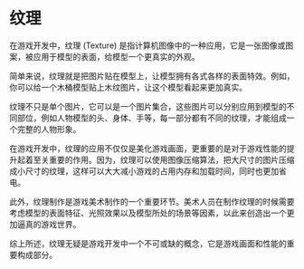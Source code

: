 # 纹理

在游戏开发中，纹理 (Texture) 是指计算机图像中的一种应用，它是一张图像或图案，被应用于模型的表面，给模型一个更真实的外观。

简单来说，纹理就是把图片贴在模型上，让模型拥有各式各样的表面特效。例如，你可以给一个木桶模型贴上木纹图片，让这个模型看起来更加真实。

纹理不只是单个图片，它可以是一个图片集合，这些图片可以分别应用到模型的不同部位，例如人物模型的头、身体、手等，每一部分都有不同的纹理，才能组成一个完整的人物形象。

在游戏开发中，纹理的应用不仅仅是美化游戏画面，更重要的是对于游戏性能的提升起着至关重要的作用。因为，纹理可以使用图像压缩算法，把大尺寸的图片压缩成小尺寸的纹理，这样可以大大减小游戏的占用内存和加载时间，同时也更加省电。

此外，纹理制作是游戏美术制作的一个重要环节。美术人员在制作纹理的时候需要考虑模型的表面特征、光照效果以及模型所处的场景等因素，以此来创造出一个更加逼真的游戏世界。

综上所述，纹理无疑是游戏开发中一个不可或缺的概念，它是游戏画面和性能的重要构成部分。